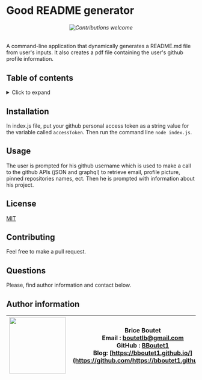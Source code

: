 
# Good README generator

###### <p align="center">![Contributions welcome](https://img.shields.io/badge/contributions-welcome-orange.svg)</p>

A command-line application that dynamically generates a README.md file from user's inputs. It also creates a pdf file containing the user's github profile information.

## Table of contents

<!-- ⛔️ MD-MAGIC-EXAMPLE:START (TOC:collapse=true&collapseText=Click to expand) -->
<details>
<summary>Click to expand</summary>

* [Installation](#installation)
* [Usage](#usage)
* [Licence](#licence)
* [Contributing](#contributing)
* [Questiions](#questions)
* [Author information](#author-information)

</details>
<!-- ⛔️ MD-MAGIC-EXAMPLE:END -->

## Installation

In index.js file, put your github personal access token as a string value for the variable called `accessToken`. Then run the command line `node index.js`.

## Usage

The user is prompted for his github username which is used to make a call to the github APIs (jSON and graphql) to retrieve email, profile picture, pinned repositories names, ect. Then he is prompted with information about his project.

## License

[MIT](https://choosealicense.com/licenses/mit)

## Contributing

Feel free to make a pull request.

## Questions

Please, find author information and contact below.

## Author information

| <img align="left" width="150" height="auto" margin="10"  src="https://avatars3.githubusercontent.com/u/59809722?v=4"> |  Brice Boutet <br/>  Email : [boutetlb@gmail.com](boutetlb@gmail.com)<br/> GitHub : [BBoutet1](https://github.com/bboutet1)<br> Blog:  [https://bboutet1.github.io/](https://github.com/https://bboutet1.github.io/) |
| -------- | ----------- |
